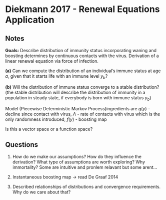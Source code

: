 # Diekmann 2017 - Renewal Equations Application

## Notes

**Goals:** Describe distribution of immunity status incorporating waning and boosting determines by continuous contacts with the virus. Derivation of a linear renewal equation via force of infection.

**(a)** Can we compute the distribution of an individual’s immune status at age $a$, given that it starts life with an immune level $y_b$?

**(b)** Will the distribution of immune status converge to a stable distribution? (the stable distribution will describe the distribution of immunity in a population in steady state, if everybody is born with immune status $y_b$)


Model (Piecewise Deterministic Markov Process)ingredients are $g(y)$ - decline since contact with virus, $\Lambda$ - rate of contacts with virus which is the only randomness introduced, $f(y)$ - boosting map

Is this a vector space or a function space?

## Questions

1. How do we make our assumptions? How do they influence the derivation? What type of assumptions are worth exploring? Why immortality? Some are intuitive and pronlem relavant but some arent...

2. Instantaneous boosting map -> read De Graaf 2014

3. Described relationships of distributions and convergence requirements. Why do we care about that?


